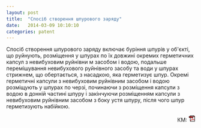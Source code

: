 ```yaml
---
layout: post
title:  "Спосіб створення шпурового заряду"
date:   2014-03-09 10:10:10
categories: patent
---
```


Спосіб створення шпурового заряду включає буріння шпурів у об'єкті, що руйнують, розміщення 
у шпурах по їх довжині окремих герметичних капсул з невибуховим руйнівни м засобом і водою, 
подальше  перемішування  невибухового  руйнівного  засобу  та  води  у  шпурах  стрижнем,  що 
обертається,  з  насадкою,  яка  герметизує  шпур.  Окремі  герметичні  капсули  з  невибуховим 
руйнівним засобом і водою розміщують у шпурах по черзі, починаючи з  розміщення капсули з 
водою  в  донній  частині  шпуру  і  закінчуючи  розміщенням  капсули  з  невибуховим  руйнівним 
засобом з боку устя шпуру, після чого шпур герметизують набійкою.
<p align="right">
КМ: <a href="http://www.blastcraft.net/files/patents/70374.pdf" target="_blank"><img src="/img/pdf.gif"></a>
</p>